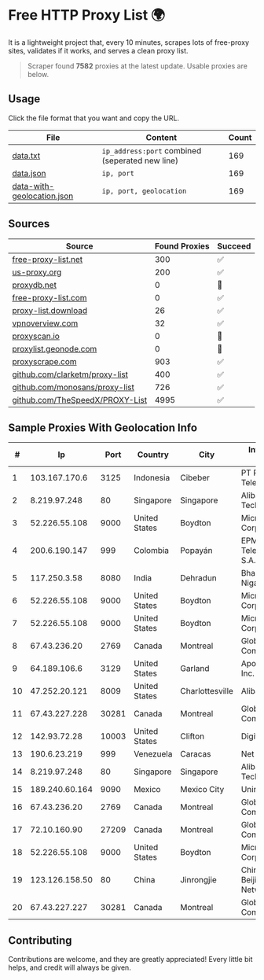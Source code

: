 
# Free HTTP Proxy List 🌍

It is a lightweight project that, every 10 minutes, scrapes lots of free-proxy sites, validates if it works, and serves a clean proxy list.


> Scraper found **7582** proxies at the latest update. Usable proxies are below.

## Usage

Click the file format that you want and copy the URL.


|File|Content|Count|
|----|-------|-----|
|[data.txt](https://raw.githubusercontent.com/themiralay/Proxy-List-World/master/data.txt)|`ip_address:port` combined (seperated new line)|169|
|[data.json](https://raw.githubusercontent.com/themiralay/Proxy-List-World/master/data.json)|`ip, port`|169|
|[data-with-geolocation.json](https://raw.githubusercontent.com/themiralay/Proxy-List-World/master/data-with-geolocation.json)|`ip, port, geolocation`|169|

## Sources

|Source|Found Proxies|Succeed|
|------|-------------|-------|
|[free-proxy-list.net](https://free-proxy-list.net)|300|✅|
|[us-proxy.org](https://www.us-proxy.org)|200|✅|
|[proxydb.net](http://proxydb.net)|0|🚫|
|[free-proxy-list.com](https://free-proxy-list.com/?page=&port=&type%5B%5D=http&type%5B%5D=https&up_time=0&search=Search)|0|✅|
|[proxy-list.download](https://www.proxy-list.download/HTTP)|26|✅|
|[vpnoverview.com](https://vpnoverview.com/privacy/anonymous-browsing/free-proxy-servers)|32|✅|
|[proxyscan.io](https://www.proxyscan.io)|0|🚫|
|[proxylist.geonode.com](https://proxylist.geonode.com/api/proxy-list?limit=300&page=1&sort_by=lastChecked&sort_type=desc&protocols=http,https)|0|🚫|
|[proxyscrape.com](https://api.proxyscrape.com/v2/?request=displayproxies&protocol=http&timeout=10000&country=all&ssl=all&anonymity=all)|903|✅|
|[github.com/clarketm/proxy-list](https://raw.githubusercontent.com/clarketm/proxy-list/master/proxy-list-raw.txt)|400|✅|
|[github.com/monosans/proxy-list](https://raw.githubusercontent.com/monosans/proxy-list/main/proxies/http.txt)|726|✅|
|[github.com/TheSpeedX/PROXY-List](https://raw.githubusercontent.com/TheSpeedX/PROXY-List/master/http.txt)|4995|✅|


## Sample Proxies With Geolocation Info

|#|Ip|Port|Country|City|Internet Service Provider|
|-|--|----|-------|----|-------------------------|
|1|103.167.170.6|3125|Indonesia|Cibeber|PT Rajeg Media Telekomunikasi|
|2|8.219.97.248|80|Singapore|Singapore|Alibaba (US) Technology Co., Ltd.|
|3|52.226.55.108|9000|United States|Boydton|Microsoft Corporation|
|4|200.6.190.147|999|Colombia|Popayán|EPM Telecomunicaciones S.A. E.S.P.|
|5|117.250.3.58|8080|India|Dehradun|Bharat Sanchar Nigam Ltd|
|6|52.226.55.108|9000|United States|Boydton|Microsoft Corporation|
|7|52.226.55.108|9000|United States|Boydton|Microsoft Corporation|
|8|67.43.236.20|2769|Canada|Montreal|GloboTech Communications|
|9|64.189.106.6|3129|United States|Garland|Apogee Telecom Inc.|
|10|47.252.20.121|8009|United States|Charlottesville|Alibaba.com LLC|
|11|67.43.227.228|30281|Canada|Montreal|GloboTech Communications|
|12|142.93.72.28|10003|United States|Clifton|DigitalOcean, LLC|
|13|190.6.23.219|999|Venezuela|Caracas|Net Uno|
|14|8.219.97.248|80|Singapore|Singapore|Alibaba (US) Technology Co., Ltd.|
|15|189.240.60.164|9090|Mexico|Mexico City|Uninet S.A. de C.V.|
|16|67.43.236.20|2769|Canada|Montreal|GloboTech Communications|
|17|72.10.160.90|27209|Canada|Montreal|GloboTech Communications|
|18|52.226.55.108|9000|United States|Boydton|Microsoft Corporation|
|19|123.126.158.50|80|China|Jinrongjie|China Unicom Beijing Province Network|
|20|67.43.227.227|30281|Canada|Montreal|GloboTech Communications|



## Contributing

Contributions are welcome, and they are greatly appreciated! Every
little bit helps, and credit will always be given.

